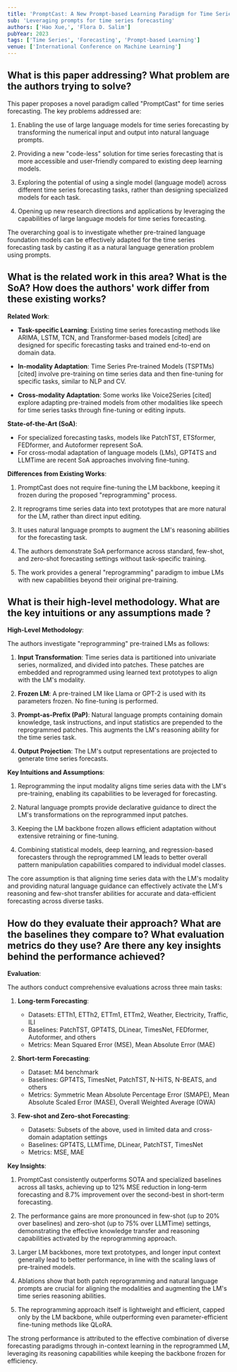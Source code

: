 ```yaml
---
title: 'PromptCast: A New Prompt-based Learning Paradigm for Time Series Forecasting'
sub: 'Leveraging prompts for time series forecasting'
authors: ['Hao Xue,', 'Flora D. Salim']
pubYear: 2023
tags: ['Time Series', 'Forecasting', 'Prompt-based Learning']
venue: ['International Conference on Machine Learning']
---
```


## What is this paper addressing? What problem are the authors trying to solve?

This paper proposes a novel paradigm called "PromptCast" for time series forecasting. The key problems addressed are:

1. Enabling the use of large language models for time series forecasting by transforming the numerical input and output into natural language prompts.

2. Providing a new "code-less" solution for time series forecasting that is more accessible and user-friendly compared to existing deep learning models.

3. Exploring the potential of using a single model (language model) across different time series forecasting tasks, rather than designing specialized models for each task.

4. Opening up new research directions and applications by leveraging the capabilities of large language models for time series forecasting.

The overarching goal is to investigate whether pre-trained language foundation models can be effectively adapted for the time series forecasting task by casting it as a natural language generation problem using prompts.

## What is the related work in this area? What is the SoA? How does the authors' work differ from these existing works?

**Related Work**:

- **Task-specific Learning**: Existing time series forecasting methods like ARIMA, LSTM, TCN, and Transformer-based models [cited] are designed for specific forecasting tasks and trained end-to-end on domain data.

- **In-modality Adaptation**: Time Series Pre-trained Models (TSPTMs) [cited] involve pre-training on time series data and then fine-tuning for specific tasks, similar to NLP and CV.

- **Cross-modality Adaptation**: Some works like Voice2Series [cited] explore adapting pre-trained models from other modalities like speech for time series tasks through fine-tuning or editing inputs.

**State-of-the-Art (SoA)**:

- For specialized forecasting tasks, models like PatchTST, ETSformer, FEDformer, and Autoformer represent SoA.
- For cross-modal adaptation of language models (LMs), GPT4TS and LLMTime are recent SoA approaches involving fine-tuning.

**Differences from Existing Works**:

1. PromptCast does not require fine-tuning the LM backbone, keeping it frozen during the proposed "reprogramming" process.

2. It reprograms time series data into text prototypes that are more natural for the LM, rather than direct input editing.

3. It uses natural language prompts to augment the LM's reasoning abilities for the forecasting task.

4. The authors demonstrate SoA performance across standard, few-shot, and zero-shot forecasting settings without task-specific training.

5. The work provides a general "reprogramming" paradigm to imbue LMs with new capabilities beyond their original pre-training.

## What is their high-level methodology. What are the key intuitions or any assumptions made ?

**High-Level Methodology**:

The authors investigate "reprogramming" pre-trained LMs as follows:

1. **Input Transformation**: Time series data is partitioned into univariate series, normalized, and divided into patches. These patches are embedded and reprogrammed using learned text prototypes to align with the LM's modality.

2. **Frozen LM**: A pre-trained LM like Llama or GPT-2 is used with its parameters frozen. No fine-tuning is performed.

3. **Prompt-as-Prefix (PaP)**: Natural language prompts containing domain knowledge, task instructions, and input statistics are prepended to the reprogrammed patches. This augments the LM's reasoning ability for the time series task.

4. **Output Projection**: The LM's output representations are projected to generate time series forecasts.

**Key Intuitions and Assumptions**:

1. Reprogramming the input modality aligns time series data with the LM's pre-training, enabling its capabilities to be leveraged for forecasting.

2. Natural language prompts provide declarative guidance to direct the LM's transformations on the reprogrammed input patches.

3. Keeping the LM backbone frozen allows efficient adaptation without extensive retraining or fine-tuning.

4. Combining statistical models, deep learning, and regression-based forecasters through the reprogrammed LM leads to better overall pattern manipulation capabilities compared to individual model classes.

The core assumption is that aligning time series data with the LM's modality and providing natural language guidance can effectively activate the LM's reasoning and few-shot transfer abilities for accurate and data-efficient forecasting across diverse tasks.

## How do they evaluate their approach? What are the baselines they compare to? What evaluation metrics do they use? Are there any key insights behind the performance achieved?

**Evaluation**:

The authors conduct comprehensive evaluations across three main tasks:

1. **Long-term Forecasting**:

   - Datasets: ETTh1, ETTh2, ETTm1, ETTm2, Weather, Electricity, Traffic, ILI
   - Baselines: PatchTST, GPT4TS, DLinear, TimesNet, FEDformer, Autoformer, and others
   - Metrics: Mean Squared Error (MSE), Mean Absolute Error (MAE)

2. **Short-term Forecasting**:

   - Dataset: M4 benchmark
   - Baselines: GPT4TS, TimesNet, PatchTST, N-HiTS, N-BEATS, and others
   - Metrics: Symmetric Mean Absolute Percentage Error (SMAPE), Mean Absolute Scaled Error (MASE), Overall Weighted Average (OWA)

3. **Few-shot and Zero-shot Forecasting**:
   - Datasets: Subsets of the above, used in limited data and cross-domain adaptation settings
   - Baselines: GPT4TS, LLMTime, DLinear, PatchTST, TimesNet
   - Metrics: MSE, MAE

**Key Insights**:

1. PromptCast consistently outperforms SOTA and specialized baselines across all tasks, achieving up to 12% MSE reduction in long-term forecasting and 8.7% improvement over the second-best in short-term forecasting.

2. The performance gains are more pronounced in few-shot (up to 20% over baselines) and zero-shot (up to 75% over LLMTime) settings, demonstrating the effective knowledge transfer and reasoning capabilities activated by the reprogramming approach.

3. Larger LM backbones, more text prototypes, and longer input context generally lead to better performance, in line with the scaling laws of pre-trained models.

4. Ablations show that both patch reprogramming and natural language prompts are crucial for aligning the modalities and augmenting the LM's time series reasoning abilities.

5. The reprogramming approach itself is lightweight and efficient, capped only by the LM backbone, while outperforming even parameter-efficient fine-tuning methods like QLoRA.

The strong performance is attributed to the effective combination of diverse forecasting paradigms through in-context learning in the reprogrammed LM, leveraging its reasoning capabilities while keeping the backbone frozen for efficiency.

